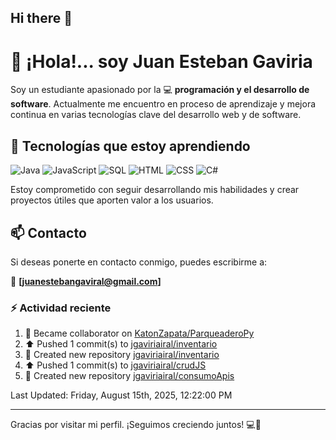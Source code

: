 ## Hi there 👋

# 👋 ¡Hola!... soy Juan Esteban Gaviria 

Soy un estudiante apasionado por la 
:computer: **programación y el desarrollo de software**. 
Actualmente me encuentro en proceso de aprendizaje y mejora continua en varias tecnologías clave del desarrollo web y de software.

## 🚀 Tecnologías que estoy aprendiendo

<p align="left">
  <img src="https://img.shields.io/badge/Java-007396?style=for-the-badge&logo=java&logoColor=white" alt="Java" />
  <img src="https://img.shields.io/badge/JavaScript-F7DF1E?style=for-the-badge&logo=javascript&logoColor=black" alt="JavaScript" />
  <img src="https://img.shields.io/badge/SQL-4479A1?style=for-the-badge&logo=postgresql&logoColor=white" alt="SQL" />
  <img src="https://img.shields.io/badge/HTML5-E34F26?style=for-the-badge&logo=html5&logoColor=white" alt="HTML" />
  <img src="https://img.shields.io/badge/CSS3-1572B6?style=for-the-badge&logo=css3&logoColor=white" alt="CSS" />
  <img src="https://img.shields.io/badge/C%23-239120?style=for-the-badge&logo=c-sharp&logoColor=white" alt="C#" />
</p>

Estoy comprometido con seguir desarrollando mis habilidades y crear proyectos útiles que aporten valor a los usuarios.

## 📫 Contacto

Si deseas ponerte en contacto conmigo, puedes escribirme a:

📧 **[juanestebangaviral@gmail.com]**


### :zap: Actividad reciente
<!--RECENT_ACTIVITY:start-->
1. 🤝 Became collaborator on [KatonZapata/ParqueaderoPy](https://github.com/KatonZapata/ParqueaderoPy)<br>
2. ⬆️ Pushed 1 commit(s) to [jgaviriairal/inventario](https://github.com/jgaviriairal/inventario)<br>
3. 📔 Created new repository [jgaviriairal/inventario](https://github.com/jgaviriairal/inventario)<br>
4. ⬆️ Pushed 1 commit(s) to [jgaviriairal/crudJS](https://github.com/jgaviriairal/crudJS)<br>
5. 📔 Created new repository [jgaviriairal/consumoApis](https://github.com/jgaviriairal/consumoApis)<br>
<!--RECENT_ACTIVITY:end-->

<!--RECENT_ACTIVITY:last_update-->
Last Updated: Friday, August 15th, 2025, 12:22:00 PM
<!--RECENT_ACTIVITY:last_update_end-->

---

Gracias por visitar mi perfil. ¡Seguimos creciendo juntos! 💻🌱
